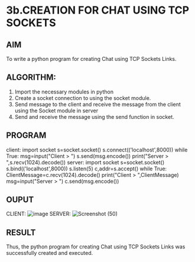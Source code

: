 # 3b.CREATION FOR CHAT USING TCP SOCKETS
## AIM
To write a python program for creating Chat using TCP Sockets Links.
## ALGORITHM:
1. Import the necessary modules in python
2. Create a socket connection to using the socket module.
3. Send message to the client and receive the message from the client using the Socket module in
 server
4. Send and receive the message using the send function in socket.
## PROGRAM
 client:
 import socket 
s=socket.socket() 
s.connect(('localhost',8000)) 
while True: 
msg=input("Client > ") 
s.send(msg.encode()) 
print("Server > ",s.recv(1024).decode())
 server:
 import socket 
s=socket.socket() 
s.bind(('localhost',8000)) 
s.listen(5) 
c,addr=s.accept() 
while True: 
ClientMessage=c.recv(1024).decode() 
print("Client > ",ClientMessage) 
msg=input("Server > ") 
c.send(msg.encode())
 
## OUPUT
CLIENT:
![image](https://github.com/user-attachments/assets/c635272e-662b-42b3-98f6-4063c4f2539a)
SERVER:
![Screenshot (50)](https://github.com/user-attachments/assets/8ccefd51-de57-4ee9-a006-f93aebbc51f9)



## RESULT
Thus, the python program for creating Chat using TCP Sockets Links was successfully 
created and executed.
